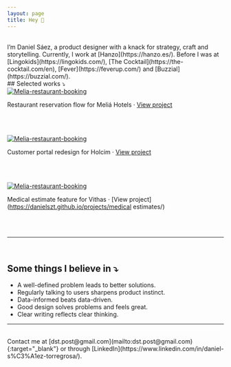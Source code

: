 ```yaml
---
layout: page
title: Hey 👋 
---
```



<br>
I’m Daniel Sáez, a product designer with a knack for strategy, craft and storytelling. 
Currently, I work at [Hanzo](https://hanzo.es/). Before I was at [Lingokids](https://lingokids.com/), [The Cocktail](https://the-cocktail.com/en), [Fever](https://feverup.com/) and [Buzzial](https://buzzial.com/).


<br>
## Selected works ⤵


<br>
<a href="https://danielszt.github.io/projects/reservation-process" target="_blank"><img src="{{ https://danielszt.github.io/ }}/assets/mb1.png" alt="Melia-restaurant-booking" class="inline"/></a>


Restaurant reservation flow for Meliá Hotels · [View project](https://danielszt.github.io/projects/reservation-process/)

<br>
<br>

<a href="https://danielszt.github.io/projects/customer-portal" target="_blank"><img src="{{ https://danielszt.github.io/ }}/assets/hcp1.png" alt="Melia-restaurant-booking" class="inline"/></a>


Customer portal redesign for Holcim · [View project](https://danielszt.github.io/projects/reservation-process/)

<br>
<br>

<a href="https://danielszt.github.io/projects/medical estimates" target="_blank"><img src="{{ https://danielszt.github.io/ }}/assets/VIT0.png" alt="Melia-restaurant-booking" class="inline"/></a>


Medical estimate feature for Vithas · [View project](https://danielszt.github.io/projects/medical estimates/)

<br>
<br>

-----

<br>

## Some things I believe in ⤵

- A well-defined problem leads to better solutions.
- Regularly talking to users sharpens product instinct.
- Data-informed beats data-driven.
- Good design solves problems and feels great.
- Clear writing reflects clear thinking.

-----

<br>
Contact me at [dst.post@gmail.com](mailto:dst.post@gmail.com){:target="_blank"} or through [LinkedIn](https://www.linkedin.com/in/daniel-s%C3%A1ez-torregrosa/).

